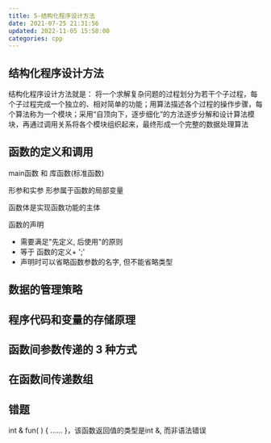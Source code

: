 ```yaml
---
title: 5-结构化程序设计方法
date: 2021-07-25 21:31:56
updated: 2022-11-05 15:58:00
categories: cpp
---
```


## 结构化程序设计方法

结构化程序设计方法就是：
将一个求解复杂问题的过程划分为若干个子过程，每个子过程完成一个独立的、相对简单的功能；用算法描述各个过程的操作步骤，每个算法称为一个模块；采用“自顶向下，逐步细化”的方法逐步分解和设计算法模块，再通过调用关系将各个模块组织起来，最终形成一个完整的数据处理算法

## 函数的定义和调用

main函数 和 库函数(标准函数)

形参和实参
形参属于函数的局部变量

函数体是实现函数功能的主体

函数的声明

<!-- more -->

* 需要满足"先定义, 后使用"的原则
* 等于 函数的定义+ ';'
* 声明时可以省略函数参数的名字, 但不能省略类型

## 数据的管理策略

## 程序代码和变量的存储原理

## 函数间参数传递的 3 种方式

## 在函数间传递数组

## 错题

int & fun( ) { ...... }，该函数返回值的类型是int &, 而非语法错误
